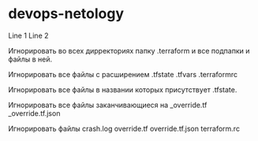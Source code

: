 # devops-netology
Line 1
Line 2

Игнорировать во всех дирректориях папку .terraform и все подпапки и файлы в ней.

Игнорировать все файлы с расширением
.tfstate
.tfvars
.terraformrc

Игнорировать все файлы в названии которых присутствует 
.tfstate.

Игнорировать все файлы заканчивающиеся на
_override.tf
_override.tf.json

Игнорировать файлы
crash.log
override.tf
override.tf.json
terraform.rc

